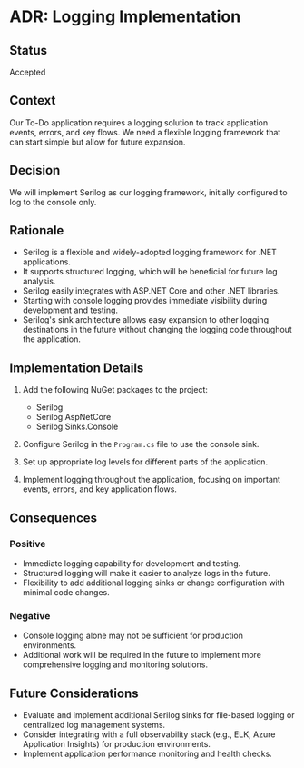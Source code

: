 # ADR: Logging Implementation

## Status
Accepted

## Context
Our To-Do application requires a logging solution to track application events, errors, and key flows. We need a flexible logging framework that can start simple but allow for future expansion.

## Decision
We will implement Serilog as our logging framework, initially configured to log to the console only.

## Rationale
- Serilog is a flexible and widely-adopted logging framework for .NET applications.
- It supports structured logging, which will be beneficial for future log analysis.
- Serilog easily integrates with ASP.NET Core and other .NET libraries.
- Starting with console logging provides immediate visibility during development and testing.
- Serilog's sink architecture allows easy expansion to other logging destinations in the future without changing the logging code throughout the application.

## Implementation Details
1. Add the following NuGet packages to the project:
   - Serilog
   - Serilog.AspNetCore
   - Serilog.Sinks.Console

2. Configure Serilog in the `Program.cs` file to use the console sink.

3. Set up appropriate log levels for different parts of the application.

4. Implement logging throughout the application, focusing on important events, errors, and key application flows.

## Consequences
### Positive
- Immediate logging capability for development and testing.
- Structured logging will make it easier to analyze logs in the future.
- Flexibility to add additional logging sinks or change configuration with minimal code changes.

### Negative
- Console logging alone may not be sufficient for production environments.
- Additional work will be required in the future to implement more comprehensive logging and monitoring solutions.

## Future Considerations
- Evaluate and implement additional Serilog sinks for file-based logging or centralized log management systems.
- Consider integrating with a full observability stack (e.g., ELK, Azure Application Insights) for production environments.
- Implement application performance monitoring and health checks.